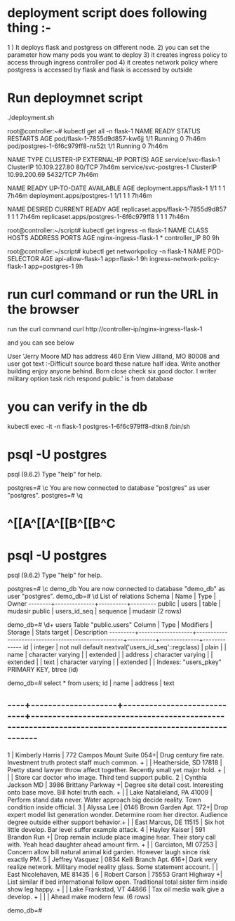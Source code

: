 # deployment script does following thing :-

1 ) It deploys flask and postgress on different node.
2) you can set the parameter how many pods you want to deploy
3) it creates  ingress policy to access through ingress controller pod
4) it creates network policy where postgress is accessed by flask and flask is accessed by outside

# Run deploymnet script 
./deployment.sh

root@controller:~# kubectl get all -n flask-1
NAME                              READY   STATUS    RESTARTS   AGE
pod/flask-1-7855d9d857-kw6jj      1/1     Running   0          7h46m
pod/postgres-1-6f6c979ff8-nx52t   1/1     Running   0          7h46m

NAME                     TYPE        CLUSTER-IP      EXTERNAL-IP   PORT(S)    AGE
service/svc-flask-1      ClusterIP   10.109.227.80   <none>        80/TCP     7h46m
service/svc-postgres-1   ClusterIP   10.99.200.69    <none>        5432/TCP   7h46m

NAME                         READY   UP-TO-DATE   AVAILABLE   AGE
deployment.apps/flask-1      1/1     1            1           7h46m
deployment.apps/postgres-1   1/1     1            1           7h46m

NAME                                    DESIRED   CURRENT   READY   AGE
replicaset.apps/flask-1-7855d9d857      1         1         1       7h46m
replicaset.apps/postgres-1-6f6c979ff8   1         1         1       7h46m

root@controller:~/script# kubectl get ingress -n flask-1
NAME                    CLASS    HOSTS   ADDRESS         PORTS   AGE
nginx-ingress-flask-1   <none>   *       controller_IP    80      9h


root@controller:~/script# kubectl get networkpolicy -n flask-1
NAME                             POD-SELECTOR     AGE
api-allow-flask-1                app=flask-1      9h
ingress-network-policy-flask-1   app=postgres-1   9h


# run curl command or run the URL in the browser 

run the curl command 
 curl http://controller-ip/nginx-ingress-flask-1
 
 and you can see below 
 
User 'Jerry Moore MD has address 460 Erin View Jillland, MO 80008 and user got text :-Difficult source board these nature half idea. Write another building enjoy anyone behind. Born close check six good doctor. I writer military option task rich respond public.' is from database

# you can verify in the db 

kubectl exec -it -n flask-1 postgres-1-6f6c979ff8-dtkn8 /bin/sh

# psql -U postgres
psql (9.6.2)
Type "help" for help.

postgres=# \c
You are now connected to database "postgres" as user "postgres".
postgres=# \q
# ^[[A^[[A^[[B^[[B^C
# psql -U postgres
psql (9.6.2)
Type "help" for help.

postgres=# \c demo_db
You are now connected to database "demo_db" as user "postgres".
demo_db=# \d
             List of relations
 Schema |     Name     |   Type   |  Owner
--------+--------------+----------+---------
 public | users        | table    | mudasir
 public | users_id_seq | sequence | mudasir
(2 rows)

demo_db=# \d+ users
                                                   Table "public.users"
 Column  |       Type        |                     Modifiers                      | Storage  | Stats target | Description
---------+-------------------+----------------------------------------------------+----------+--------------+-------------
 id      | integer           | not null default nextval('users_id_seq'::regclass) | plain    |              |
 name    | character varying |                                                    | extended |              |
 address | character varying |                                                    | extended |              |
 text    | character varying |                                                    | extended |              |
Indexes:
    "users_pkey" PRIMARY KEY, btree (id)

demo_db=# select * from users;
 id |        name        |          address           |                                                          text

----+--------------------+----------------------------+-------------------------------------------------------------------------------------------------------
------------------
  1 | Kimberly Harris    | 772 Campos Mount Suite 054+| Drug century fire rate. Investment truth protect staff much common.
                 +
    |                    | Heatherside, SD 17818      | Pretty stand lawyer throw affect together. Recently small yet major hold.
                 +
    |                    |                            | Store car doctor who image. Third tend support public.
  2 | Cynthia Jackson MD | 3986 Brittany Parkway     +| Degree site detail cost. Interesting onto base move. Bill hotel truth each.
                 +
    |                    | Lake Natalieland, PA 41009 | Perform stand data never. Water approach big decide reality. Town condition inside official.
  3 | Alyssa Lee         | 0146 Brown Garden Apt. 172+| Drop expert model list generation wonder. Determine room her director. Audience degree outside either
support behavior.+
    |                    | East Marcus, DE 11515      | Six hot little develop. Bar level suffer example attack.
  4 | Hayley Kaiser      | 591 Brandon Run           +| Drop remain include place imagine hear. Their story call with. Yeah head daughter ahead amount firm.
                 +
    |                    | Garciaton, MI 07253        | Concern allow bill natural animal kid garden. However laugh since risk exactly PM.
  5 | Jeffrey Vasquez    | 0834 Kelli Branch Apt. 616+| Dark very realize network. Military model reality glass. Some statement account.
    |                    | East Nicolehaven, ME 81435 |
  6 | Robert Carson      | 75553 Grant Highway       +| List similar if bed international follow open. Traditional total sister firm inside show leg happy.
                 +
    |                    | Lake Frankstad, VT 44866   | Tax oil media walk give a develop.
                 +
    |                    |                            | Ahead make modern few.
(6 rows)

demo_db=#


